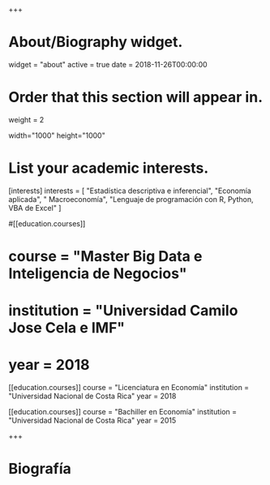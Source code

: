 +++
# About/Biography widget.
widget = "about"
active = true
date = 2018-11-26T00:00:00

# Order that this section will appear in.
weight = 2

width="1000"
height="1000"

# List your academic interests.
[interests]
  interests = [
    "Estadística descriptiva e inferencial",
    "Economía aplicada",
    " Macroeconomía",
	"Lenguaje de programación con R, Python, VBA de Excel"
  ] 

#[[education.courses]]
#  course = "Master Big Data e Inteligencia de Negocios"
#  institution = "Universidad Camilo Jose Cela e IMF"
 # year = 2018

[[education.courses]]
  course = "Licenciatura en Economía"
  institution = "Universidad Nacional de Costa Rica"
  year = 2018

[[education.courses]]
  course = "Bachiller en Economía"
  institution = "Universidad Nacional de Costa Rica"
  year = 2015
 
+++

# Biografía

